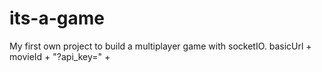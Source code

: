 # its-a-game

My first own project to build a multiplayer game with socketIO.
basicUrl + movieId + "?api_key=" +
